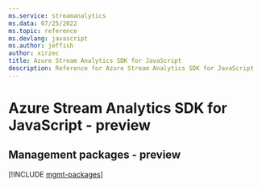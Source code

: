 ```yaml
---
ms.service: streamanalytics
ms.data: 07/25/2022
ms.topic: reference
ms.devlang: javascript
ms.author: jeffish
author: xirzec
title: Azure Stream Analytics SDK for JavaScript
description: Reference for Azure Stream Analytics SDK for JavaScript
---
```

# Azure Stream Analytics SDK for JavaScript - preview

## Management packages - preview
[!INCLUDE [mgmt-packages](stream-analytics-mgmt-index.md)]